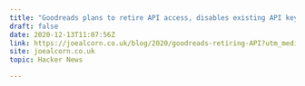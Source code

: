 ```yaml
---
title: "Goodreads plans to retire API access, disables existing API keys"
draft: false
date: 2020-12-13T11:07:56Z
link: https://joealcorn.co.uk/blog/2020/goodreads-retiring-API?utm_medium=RSS&utm_source=hune
site: joealcorn.co.uk
topic: Hacker News  

---
```


